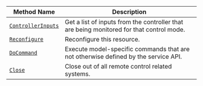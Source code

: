 <!-- prettier-ignore -->
| Method Name | Description |
| ----------- | ----------- |
| [`ControllerInputs`](/services/base-rc/#controllerinputs) | Get a list of inputs from the controller that are being monitored for that control mode. |
| [`Reconfigure`](/services/base-rc/#reconfigure) | Reconfigure this resource. |
| [`DoCommand`](/services/base-rc/#docommand) | Execute model-specific commands that are not otherwise defined by the service API. |
| [`Close`](/services/base-rc/#close) | Close out of all remote control related systems. |
